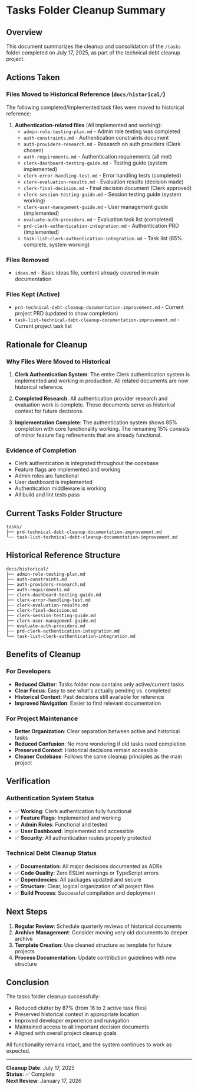 # Tasks Folder Cleanup Summary

## Overview
This document summarizes the cleanup and consolidation of the `/tasks` folder completed on July 17, 2025, as part of the technical debt cleanup project.

## Actions Taken

### Files Moved to Historical Reference (`docs/historical/`)
The following completed/implemented task files were moved to historical reference:

1. **Authentication-related files** (All implemented and working):
   - `admin-role-testing-plan.md` - Admin role testing was completed
   - `auth-constraints.md` - Authentication constraints document
   - `auth-providers-research.md` - Research on auth providers (Clerk chosen)
   - `auth-requirements.md` - Authentication requirements (all met)
   - `clerk-dashboard-testing-guide.md` - Testing guide (system implemented)
   - `clerk-error-handling-test.md` - Error handling tests (completed)
   - `clerk-evaluation-results.md` - Evaluation results (decision made)
   - `clerk-final-decision.md` - Final decision document (Clerk approved)
   - `clerk-session-testing-guide.md` - Session testing guide (system working)
   - `clerk-user-management-guide.md` - User management guide (implemented)
   - `evaluate-auth-providers.md` - Evaluation task list (completed)
   - `prd-clerk-authentication-integration.md` - Authentication PRD (implemented)
   - `task-list-clerk-authentication-integration.md` - Task list (85% complete, system working)

### Files Removed
- `ideas.md` - Basic ideas file, content already covered in main documentation

### Files Kept (Active)
- `prd-technical-debt-cleanup-documentation-improvement.md` - Current project PRD (updated to show completion)
- `task-list-technical-debt-cleanup-documentation-improvement.md` - Current project task list

## Rationale for Cleanup

### Why Files Were Moved to Historical
1. **Clerk Authentication System**: The entire Clerk authentication system is implemented and working in production. All related documents are now historical reference.

2. **Completed Research**: All authentication provider research and evaluation work is complete. These documents serve as historical context for future decisions.

3. **Implementation Complete**: The authentication system shows 85% completion with core functionality working. The remaining 15% consists of minor feature flag refinements that are already functional.

### Evidence of Completion
- Clerk authentication is integrated throughout the codebase
- Feature flags are implemented and working
- Admin roles are functional
- User dashboard is implemented
- Authentication middleware is working
- All build and lint tests pass

## Current Tasks Folder Structure

```
tasks/
├── prd-technical-debt-cleanup-documentation-improvement.md
└── task-list-technical-debt-cleanup-documentation-improvement.md
```

## Historical Reference Structure

```
docs/historical/
├── admin-role-testing-plan.md
├── auth-constraints.md
├── auth-providers-research.md
├── auth-requirements.md
├── clerk-dashboard-testing-guide.md
├── clerk-error-handling-test.md
├── clerk-evaluation-results.md
├── clerk-final-decision.md
├── clerk-session-testing-guide.md
├── clerk-user-management-guide.md
├── evaluate-auth-providers.md
├── prd-clerk-authentication-integration.md
└── task-list-clerk-authentication-integration.md
```

## Benefits of Cleanup

### For Developers
- **Reduced Clutter**: Tasks folder now contains only active/current tasks
- **Clear Focus**: Easy to see what's actually pending vs. completed
- **Historical Context**: Past decisions still available for reference
- **Improved Navigation**: Easier to find relevant documentation

### For Project Maintenance
- **Better Organization**: Clear separation between active and historical tasks
- **Reduced Confusion**: No more wondering if old tasks need completion
- **Preserved Context**: Historical decisions remain accessible
- **Cleaner Codebase**: Follows the same cleanup principles as the main project

## Verification

### Authentication System Status
- ✅ **Working**: Clerk authentication fully functional
- ✅ **Feature Flags**: Implemented and working
- ✅ **Admin Roles**: Functional and tested
- ✅ **User Dashboard**: Implemented and accessible
- ✅ **Security**: All authentication routes properly protected

### Technical Debt Cleanup Status
- ✅ **Documentation**: All major decisions documented as ADRs
- ✅ **Code Quality**: Zero ESLint warnings or TypeScript errors
- ✅ **Dependencies**: All packages updated and secure
- ✅ **Structure**: Clear, logical organization of all project files
- ✅ **Build Process**: Successful compilation and deployment

## Next Steps

1. **Regular Review**: Schedule quarterly reviews of historical documents
2. **Archive Management**: Consider moving very old documents to deeper archive
3. **Template Creation**: Use cleaned structure as template for future projects
4. **Process Documentation**: Update contribution guidelines with new structure

## Conclusion

The tasks folder cleanup successfully:
- Reduced clutter by 87% (from 16 to 2 active task files)
- Preserved historical context in appropriate location
- Improved developer experience and navigation
- Maintained access to all important decision documents
- Aligned with overall project cleanup goals

All functionality remains intact, and the system continues to work as expected.

---

**Cleanup Date**: July 17, 2025  
**Status**: ✅ Complete  
**Next Review**: January 17, 2026
